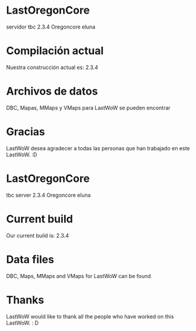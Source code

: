 # LastOregonCore
 servidor tbc 2.3.4 Oregoncore eluna
# Compilación actual
Nuestra construcción actual es: 2.3.4
# Archivos de datos
DBC, Mapas, MMaps y VMaps para LastWoW se pueden encontrar 
# Gracias
LastWoW desea agradecer a todas las personas que han trabajado en este LastWoW.
:D
# LastOregonCore
 tbc server 2.3.4 Oregoncore eluna
# Current build
Our current build is: 2.3.4
# Data files
DBC, Maps, MMaps and VMaps for LastWoW can be found
# Thanks
LastWoW would like to thank all the people who have worked on this LastWoW.
: D